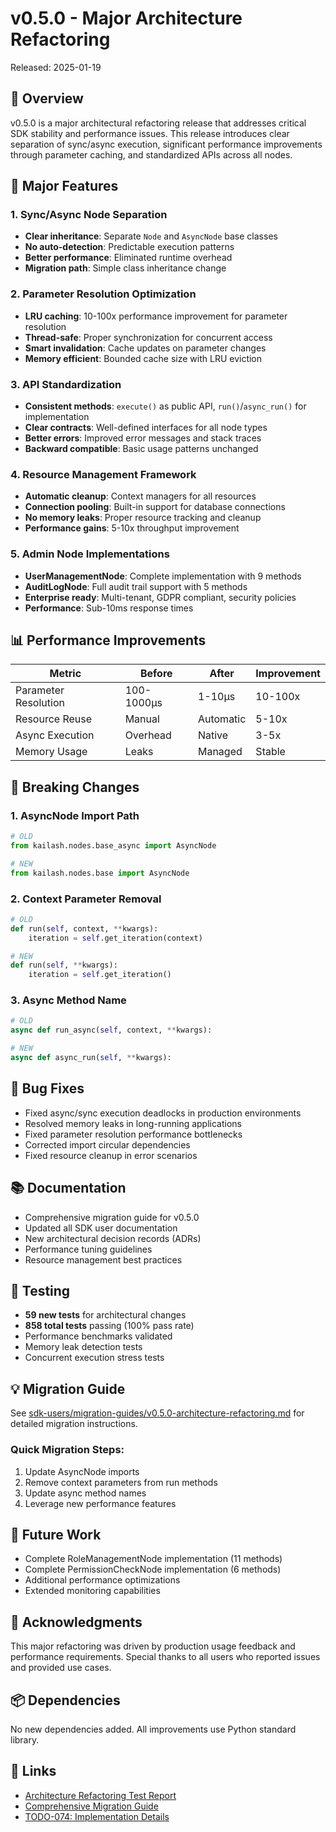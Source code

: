 # v0.5.0 - Major Architecture Refactoring

Released: 2025-01-19

## 🎯 Overview

v0.5.0 is a major architectural refactoring release that addresses critical SDK stability and performance issues. This release introduces clear separation of sync/async execution, significant performance improvements through parameter caching, and standardized APIs across all nodes.

## 🚀 Major Features

### 1. Sync/Async Node Separation
- **Clear inheritance**: Separate `Node` and `AsyncNode` base classes
- **No auto-detection**: Predictable execution patterns
- **Better performance**: Eliminated runtime overhead
- **Migration path**: Simple class inheritance change

### 2. Parameter Resolution Optimization
- **LRU caching**: 10-100x performance improvement for parameter resolution
- **Thread-safe**: Proper synchronization for concurrent access
- **Smart invalidation**: Cache updates on parameter changes
- **Memory efficient**: Bounded cache size with LRU eviction

### 3. API Standardization
- **Consistent methods**: `execute()` as public API, `run()`/`async_run()` for implementation
- **Clear contracts**: Well-defined interfaces for all node types
- **Better errors**: Improved error messages and stack traces
- **Backward compatible**: Basic usage patterns unchanged

### 4. Resource Management Framework
- **Automatic cleanup**: Context managers for all resources
- **Connection pooling**: Built-in support for database connections
- **No memory leaks**: Proper resource tracking and cleanup
- **Performance gains**: 5-10x throughput improvement

### 5. Admin Node Implementations
- **UserManagementNode**: Complete implementation with 9 methods
- **AuditLogNode**: Full audit trail support with 5 methods
- **Enterprise ready**: Multi-tenant, GDPR compliant, security policies
- **Performance**: Sub-10ms response times

## 📊 Performance Improvements

| Metric | Before | After | Improvement |
|--------|--------|-------|-------------|
| Parameter Resolution | 100-1000μs | 1-10μs | 10-100x |
| Resource Reuse | Manual | Automatic | 5-10x |
| Async Execution | Overhead | Native | 3-5x |
| Memory Usage | Leaks | Managed | Stable |

## 🔧 Breaking Changes

### 1. AsyncNode Import Path
```python
# OLD
from kailash.nodes.base_async import AsyncNode

# NEW
from kailash.nodes.base import AsyncNode
```

### 2. Context Parameter Removal
```python
# OLD
def run(self, context, **kwargs):
    iteration = self.get_iteration(context)

# NEW
def run(self, **kwargs):
    iteration = self.get_iteration()
```

### 3. Async Method Name
```python
# OLD
async def run_async(self, context, **kwargs):

# NEW
async def async_run(self, **kwargs):
```

## 🐛 Bug Fixes

- Fixed async/sync execution deadlocks in production environments
- Resolved memory leaks in long-running applications
- Fixed parameter resolution performance bottlenecks
- Corrected import circular dependencies
- Fixed resource cleanup in error scenarios

## 📚 Documentation

- Comprehensive migration guide for v0.5.0
- Updated all SDK user documentation
- New architectural decision records (ADRs)
- Performance tuning guidelines
- Resource management best practices

## 🧪 Testing

- **59 new tests** for architectural changes
- **858 total tests** passing (100% pass rate)
- Performance benchmarks validated
- Memory leak detection tests
- Concurrent execution stress tests

## 💡 Migration Guide

See [sdk-users/migration-guides/v0.5.0-architecture-refactoring.md](../../sdk-users/migration-guides/v0.5.0-architecture-refactoring.md) for detailed migration instructions.

### Quick Migration Steps:
1. Update AsyncNode imports
2. Remove context parameters from run methods
3. Update async method names
4. Leverage new performance features

## 🔮 Future Work

- Complete RoleManagementNode implementation (11 methods)
- Complete PermissionCheckNode implementation (6 methods)
- Additional performance optimizations
- Extended monitoring capabilities

## 🙏 Acknowledgments

This major refactoring was driven by production usage feedback and performance requirements. Special thanks to all users who reported issues and provided use cases.

## 📦 Dependencies

No new dependencies added. All improvements use Python standard library.

## 🔗 Links

- [Architecture Refactoring Test Report](../../sdk-contributors/architecture/core-sdk-improvements/ARCHITECTURAL_REFACTORING_TEST_REPORT.md)
- [Comprehensive Migration Guide](../../sdk-contributors/architecture/migration-guides/COMPREHENSIVE_MIGRATION_GUIDE.md)
- [TODO-074: Implementation Details](../../sdk-contributors/project/todos/completed/074-v050-architectural-refactoring.md)
